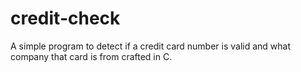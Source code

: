 # credit-check
A simple program to detect if a credit card number is valid and what company that card is from crafted in C.
